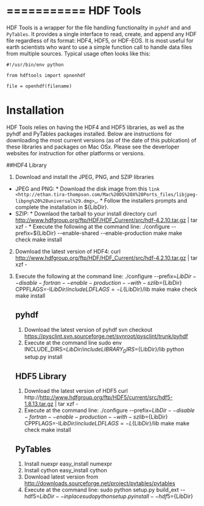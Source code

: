 ===========
HDF Tools
===========

HDF Tools is a wrapper for the file handling functionality in `pyhdf` and and `PyTables`.  It provides a single interface to read, create, and append any HDF file regardless of its format: HDF4, HDF5, or HDF-EOS.
It is most useful for earth scientists who want to use a simple function call to handle data files from multiple sources. Typical usage
often looks like this:

    #!/usr/bin/env python

    from hdftools import opnenhdf

    file = openhdf(filename)


Installation
=========

HDF Tools relies on having the HDF4 and HDF5 libraries, as well as the pyhdf and PyTables packages installed. Below are instructions for downloading the most current versions (as of the date of this publcation) of these libraries and packages on Mac OSx.  Please see the deverloper websites for instruction for other platforms or versions.

##HDF4 Library
1. Download and install the JPEG, PNG, and SZIP libraries
* JPEG and PNG:
			* Download the disk image from this `link <http://ethan.tira-thompson.com/Mac%20OS%20X%20Ports_files/libjpeg-libpng%20%28universal%29.dmg>`_.
			* Follow the installers prompts and complete the installation in ${LibDir}.
* SZIP:
			* Downlaod the tarball to your install directory
				curl http://www.hdfgroup.org/ftp/HDF/HDF_Current/src/hdf-4.2.10.tar.gz | tar xzf -
			* Execute the following at the command line:
				./configure --prefix=${LibDir} --enable-shared --enable-production
				make
				make check
				make install
2. Download the latest version of HDF4:
		curl http://www.hdfgroup.org/ftp/HDF/HDF_Current/src/hdf-4.2.10.tar.gz | tar xzf -
3. Execute the following at the command line:
		./configure --prefix=${LibDir} --disable-fortran --enable-production --with-szlib=${LibDir} CPPFLAGS=-I${LibDir}/include LDFLAGS=-L${LibDir}/lib
		make
		make check
		make install

	pyhdf
	-------------
	1. Download the latest version of pyhdf
	svn checkout https://pysclint.svn.sourceforge.net/svnroot/pysclint/trunk/pyhdf
	2. Execute at the command line
	sudo env INCLUDE_DIRS=${LibDir}/include LIBRARY_DIRS=${LibDir}/lib python setup.py install

	HDF5 Library
	--------------
	1. Download the latest version of HDF5
		curl http://http://www.hdfgroup.org/ftp/HDF5/current/src/hdf5-1.8.13.tar.gz | tar xzf -
	2. Execute at the command line:
		./configure --prefix=${LibDir} --disable-fortran --enable-production --with-	szlib=${LibDir} CPPFLAGS=-I${LibDir}/include LDFLAGS=-L${LibDir}/lib
		make
		make check
		make install

	PyTables
	--------------
	1. Install nuexpr
		easy_install numexpr
	2. Install cython
		easy_install cython
	3. Download latest version from http://downloads.sourceforge.net/project/pytables/pytables 
	4. Execute at the command line:
	sudo python setup.py build_ext  --hdf5=${LibDir} --inplace
	sudo python setup.py install  --hdf5=${LibDir}

